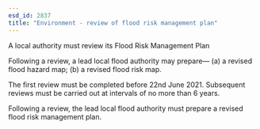 ```yaml
---
esd_id: 2837
title: "Environment - review of flood risk management plan"
---
```


A local authority must review its Flood Risk Management Plan

Following a review, a lead local flood authority may prepare—
(a) a revised flood hazard map;
(b) a revised flood risk map.

The first review must be completed before 22nd June 2021.
Subsequent reviews must be carried out at intervals of no more than 6 years.

Following a review, the lead local flood authority must prepare a revised flood risk management plan.

